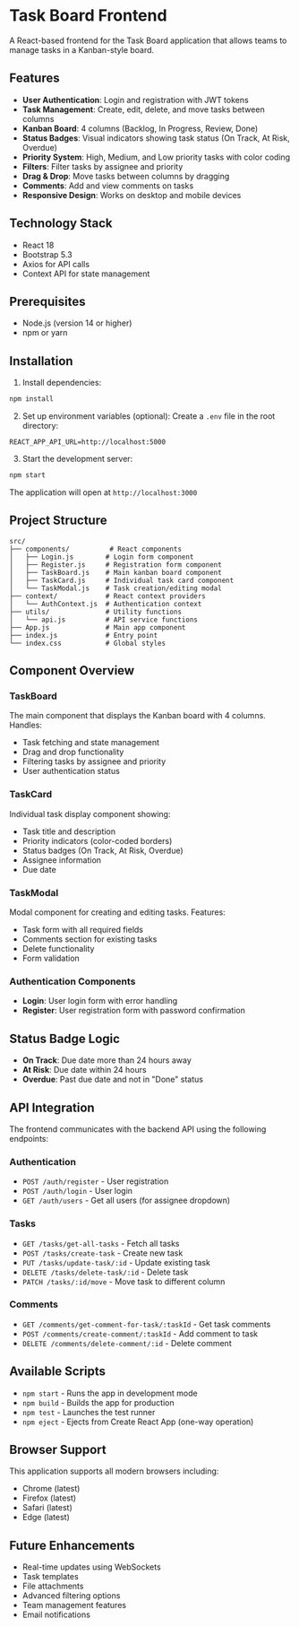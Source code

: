 # Task Board Frontend

A React-based frontend for the Task Board application that allows teams to manage tasks in a Kanban-style board.

## Features

- **User Authentication**: Login and registration with JWT tokens
- **Task Management**: Create, edit, delete, and move tasks between columns
- **Kanban Board**: 4 columns (Backlog, In Progress, Review, Done)
- **Status Badges**: Visual indicators showing task status (On Track, At Risk, Overdue)
- **Priority System**: High, Medium, and Low priority tasks with color coding
- **Filters**: Filter tasks by assignee and priority
- **Drag & Drop**: Move tasks between columns by dragging
- **Comments**: Add and view comments on tasks
- **Responsive Design**: Works on desktop and mobile devices

## Technology Stack

- React 18
- Bootstrap 5.3
- Axios for API calls
- Context API for state management

## Prerequisites

- Node.js (version 14 or higher)
- npm or yarn

## Installation

1. Install dependencies:
```bash
npm install
```

2. Set up environment variables (optional):
Create a `.env` file in the root directory:
```
REACT_APP_API_URL=http://localhost:5000
```

3. Start the development server:
```bash
npm start
```

The application will open at `http://localhost:3000`

## Project Structure

```
src/
├── components/          # React components
│   ├── Login.js        # Login form component
│   ├── Register.js     # Registration form component
│   ├── TaskBoard.js    # Main kanban board component
│   ├── TaskCard.js     # Individual task card component
│   └── TaskModal.js    # Task creation/editing modal
├── context/            # React context providers
│   └── AuthContext.js  # Authentication context
├── utils/              # Utility functions
│   └── api.js          # API service functions
├── App.js              # Main app component
├── index.js            # Entry point
└── index.css           # Global styles
```

## Component Overview

### TaskBoard
The main component that displays the Kanban board with 4 columns. Handles:
- Task fetching and state management
- Drag and drop functionality
- Filtering tasks by assignee and priority
- User authentication status

### TaskCard
Individual task display component showing:
- Task title and description
- Priority indicators (color-coded borders)
- Status badges (On Track, At Risk, Overdue)
- Assignee information
- Due date

### TaskModal
Modal component for creating and editing tasks. Features:
- Task form with all required fields
- Comments section for existing tasks
- Delete functionality
- Form validation

### Authentication Components
- **Login**: User login form with error handling
- **Register**: User registration form with password confirmation

## Status Badge Logic

- **On Track**: Due date more than 24 hours away
- **At Risk**: Due date within 24 hours
- **Overdue**: Past due date and not in "Done" status

## API Integration

The frontend communicates with the backend API using the following endpoints:

### Authentication
- `POST /auth/register` - User registration
- `POST /auth/login` - User login
- `GET /auth/users` - Get all users (for assignee dropdown)

### Tasks
- `GET /tasks/get-all-tasks` - Fetch all tasks
- `POST /tasks/create-task` - Create new task
- `PUT /tasks/update-task/:id` - Update existing task
- `DELETE /tasks/delete-task/:id` - Delete task
- `PATCH /tasks/:id/move` - Move task to different column

### Comments
- `GET /comments/get-comment-for-task/:taskId` - Get task comments
- `POST /comments/create-comment/:taskId` - Add comment to task
- `DELETE /comments/delete-comment/:id` - Delete comment

## Available Scripts

- `npm start` - Runs the app in development mode
- `npm build` - Builds the app for production
- `npm test` - Launches the test runner
- `npm eject` - Ejects from Create React App (one-way operation)

## Browser Support

This application supports all modern browsers including:
- Chrome (latest)
- Firefox (latest)
- Safari (latest)
- Edge (latest)

## Future Enhancements

- Real-time updates using WebSockets
- Task templates
- File attachments
- Advanced filtering options
- Team management features
- Email notifications